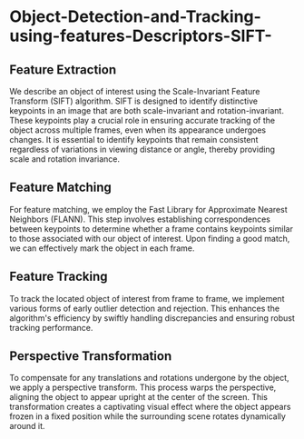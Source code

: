 # Object-Detection-and-Tracking-using-features-Descriptors-SIFT-
## Feature Extraction

We describe an object of interest using the Scale-Invariant Feature Transform (SIFT) algorithm. SIFT is designed to identify distinctive keypoints in an image that are both scale-invariant and rotation-invariant. These keypoints play a crucial role in ensuring accurate tracking of the object across multiple frames, even when its appearance undergoes changes. It is essential to identify keypoints that remain consistent regardless of variations in viewing distance or angle, thereby providing scale and rotation invariance.

## Feature Matching

For feature matching, we employ the Fast Library for Approximate Nearest Neighbors (FLANN). This step involves establishing correspondences between keypoints to determine whether a frame contains keypoints similar to those associated with our object of interest. Upon finding a good match, we can effectively mark the object in each frame.

## Feature Tracking

To track the located object of interest from frame to frame, we implement various forms of early outlier detection and rejection. This enhances the algorithm's efficiency by swiftly handling discrepancies and ensuring robust tracking performance.

## Perspective Transformation

To compensate for any translations and rotations undergone by the object, we apply a perspective transform. This process warps the perspective, aligning the object to appear upright at the center of the screen. This transformation creates a captivating visual effect where the object appears frozen in a fixed position while the surrounding scene rotates dynamically around it.
